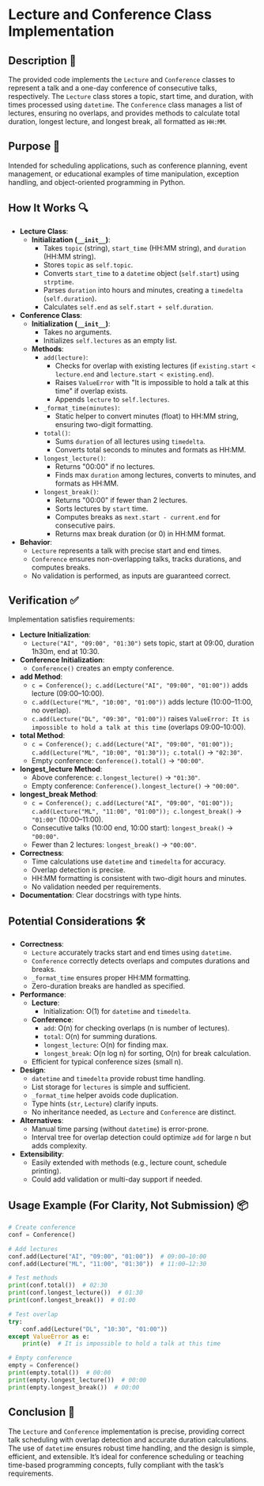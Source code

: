 # Lecture and Conference Class Implementation

## Description 📝

The provided code implements the `Lecture` and `Conference` classes to represent a talk and a one-day conference of consecutive talks, respectively.
The `Lecture` class stores a topic, start time, and duration, with times processed using `datetime`.
The `Conference` class manages a list of lectures, ensuring no overlaps, and provides methods to calculate total duration, longest lecture, and longest break, all formatted as `HH:MM`.

## Purpose 🎯

Intended for scheduling applications, such as conference planning, event management, or educational examples of time manipulation, exception handling, and object-oriented programming in Python.

## How It Works 🔍

-   **Lecture Class**:
    -   **Initialization (`__init__`)**:
        -   Takes `topic` (string), `start_time` (HH:MM string), and `duration` (HH:MM string).
        -   Stores `topic` as `self.topic`.
        -   Converts `start_time` to a `datetime` object (`self.start`) using `strptime`.
        -   Parses `duration` into hours and minutes, creating a `timedelta` (`self.duration`).
        -   Calculates `self.end` as `self.start + self.duration`.
-   **Conference Class**:
    -   **Initialization (`__init__`)**:
        -   Takes no arguments.
        -   Initializes `self.lectures` as an empty list.
    -   **Methods**:
        -   `add(lecture)`:
            -   Checks for overlap with existing lectures (if `existing.start < lecture.end` and `lecture.start < existing.end`).
            -   Raises `ValueError` with "It is impossible to hold a talk at this time" if overlap exists.
            -   Appends `lecture` to `self.lectures`.
        -   `_format_time(minutes)`:
            -   Static helper to convert minutes (float) to HH:MM string, ensuring two-digit formatting.
        -   `total()`:
            -   Sums `duration` of all lectures using `timedelta`.
            -   Converts total seconds to minutes and formats as HH:MM.
        -   `longest_lecture()`:
            -   Returns "00:00" if no lectures.
            -   Finds max `duration` among lectures, converts to minutes, and formats as HH:MM.
        -   `longest_break()`:
            -   Returns "00:00" if fewer than 2 lectures.
            -   Sorts lectures by `start` time.
            -   Computes breaks as `next.start - current.end` for consecutive pairs.
            -   Returns max break duration (or 0) in HH:MM format.
-   **Behavior**:
    -   `Lecture` represents a talk with precise start and end times.
    -   `Conference` ensures non-overlapping talks, tracks durations, and computes breaks.
    -   No validation is performed, as inputs are guaranteed correct.

## Verification ✅

Implementation satisfies requirements:

-   **Lecture Initialization**:
    -   `Lecture("AI", "09:00", "01:30")` sets topic, start at 09:00, duration 1h30m, end at 10:30.
-   **Conference Initialization**:
    -   `Conference()` creates an empty conference.
-   **add Method**:
    -   `c = Conference(); c.add(Lecture("AI", "09:00", "01:00"))` adds lecture (09:00–10:00).
    -   `c.add(Lecture("ML", "10:00", "01:00"))` adds lecture (10:00–11:00, no overlap).
    -   `c.add(Lecture("DL", "09:30", "01:00"))` raises `ValueError: It is impossible to hold a talk at this time` (overlaps 09:00–10:00).
-   **total Method**:
    -   `c = Conference(); c.add(Lecture("AI", "09:00", "01:00")); c.add(Lecture("ML", "10:00", "01:30")); c.total()` → `"02:30"`.
    -   Empty conference: `Conference().total()` → `"00:00"`.
-   **longest_lecture Method**:
    -   Above conference: `c.longest_lecture()` → `"01:30"`.
    -   Empty conference: `Conference().longest_lecture()` → `"00:00"`.
-   **longest_break Method**:
    -   `c = Conference(); c.add(Lecture("AI", "09:00", "01:00")); c.add(Lecture("ML", "11:00", "01:00")); c.longest_break()` → `"01:00"` (10:00–11:00).
    -   Consecutive talks (10:00 end, 10:00 start): `longest_break()` → `"00:00"`.
    -   Fewer than 2 lectures: `longest_break()` → `"00:00"`.
-   **Correctness**:
    -   Time calculations use `datetime` and `timedelta` for accuracy.
    -   Overlap detection is precise.
    -   HH:MM formatting is consistent with two-digit hours and minutes.
    -   No validation needed per requirements.
-   **Documentation**: Clear docstrings with type hints.

## Potential Considerations 🛠️

-   **Correctness**:
    -   `Lecture` accurately tracks start and end times using `datetime`.
    -   `Conference` correctly detects overlaps and computes durations and breaks.
    -   `_format_time` ensures proper HH:MM formatting.
    -   Zero-duration breaks are handled as specified.
-   **Performance**:
    -   **Lecture**:
        -   Initialization: O(1) for `datetime` and `timedelta`.
    -   **Conference**:
        -   `add`: O(n) for checking overlaps (n is number of lectures).
        -   `total`: O(n) for summing durations.
        -   `longest_lecture`: O(n) for finding max.
        -   `longest_break`: O(n log n) for sorting, O(n) for break calculation.
    -   Efficient for typical conference sizes (small n).
-   **Design**:
    -   `datetime` and `timedelta` provide robust time handling.
    -   List storage for `lectures` is simple and sufficient.
    -   `_format_time` helper avoids code duplication.
    -   Type hints (`str`, `Lecture`) clarify inputs.
    -   No inheritance needed, as `Lecture` and `Conference` are distinct.
-   **Alternatives**:
    -   Manual time parsing (without `datetime`) is error-prone.
    -   Interval tree for overlap detection could optimize `add` for large n but adds complexity.
-   **Extensibility**:
    -   Easily extended with methods (e.g., lecture count, schedule printing).
    -   Could add validation or multi-day support if needed.

## Usage Example (For Clarity, Not Submission) 📦

```python
# Create conference
conf = Conference()

# Add lectures
conf.add(Lecture("AI", "09:00", "01:00"))  # 09:00–10:00
conf.add(Lecture("ML", "11:00", "01:30"))  # 11:00–12:30

# Test methods
print(conf.total())  # 02:30
print(conf.longest_lecture())  # 01:30
print(conf.longest_break())  # 01:00

# Test overlap
try:
    conf.add(Lecture("DL", "10:30", "01:00"))
except ValueError as e:
    print(e)  # It is impossible to hold a talk at this time

# Empty conference
empty = Conference()
print(empty.total())  # 00:00
print(empty.longest_lecture())  # 00:00
print(empty.longest_break())  # 00:00
```

## Conclusion 🚀

The `Lecture` and `Conference` implementation is precise, providing correct talk scheduling with overlap detection and accurate duration calculations.
The use of `datetime` ensures robust time handling, and the design is simple, efficient, and extensible.
It’s ideal for conference scheduling or teaching time-based programming concepts, fully compliant with the task’s requirements.
